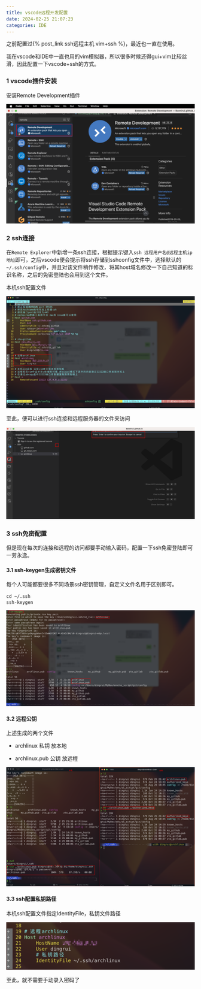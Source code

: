 ```yaml
---
title: vscode远程开发配置
date: 2024-02-25 21:07:23
categories: IDE
---
```


之前配置过{% post_link ssh远程主机 vim+ssh %}，最近也一直在使用。

我在vscode和IDE中一直也用的vim模拟器，所以很多时候还得gui+vim比较丝滑，因此配置一下vscode+ssh的方式。

### 1 vscode插件安装

安装Remote Development插件

![](./vscode远程开发配置/1708866993.png)

### 2 ssh连接

在`Remote Explorer`中新增一条ssh连接，根据提示键入`ssh 远程用户名@远程主机ip地址`即可，之后vscode便会提示将ssh存储到sshconfig文件中，选择默认的`~/.ssh/config`中，并且对该文件稍作修改，将其host域名修改一下自己知道的标识名称，之后的免密登陆也会用到这个文件。

本机ssh配置文件

![](./vscode远程开发配置/1708867853.png)

至此，便可以进行ssh连接和远程服务器的文件夹访问

![](./vscode远程开发配置/1708867558.png)

### 3 ssh免密配置

但是现在每次的连接和远程的访问都要手动输入密码，配置一下ssh免密登陆即可一劳永逸。

#### 3.1 ssh-keygen生成密钥文件

每个人可能都要很多不同场景ssh密钥管理，自定义文件名用于区别即可。

```shell
cd ~/.ssh
ssh-keygen
```

![](./vscode远程开发配置/1708868291.png)

#### 3.2 远程公钥

上述生成的两个文件

- archlinux 私钥 放本地

- archlinux.pub 公钥 放远程

![](./vscode远程开发配置/1708868775.png)

#### 3.3 ssh配置私钥路径

本机ssh配置文件指定IdentityFile，私钥文件路径

![](./vscode远程开发配置/1708868893.png)

至此，就不需要手动录入密码了